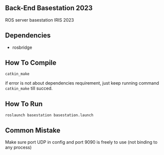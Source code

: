 ## Back-End Basestation 2023

ROS server basestation IRIS 2023

## Dependencies

- rosbridge

## How To Compile

```
catkin_make
```

if error is not about dependencies requirement, just keep running command `catkin_make` till succed.

## How To Run

```
roslaunch basestation basestation.launch
```

## Common Mistake

Make sure port UDP in config and port 9090 is freely to use (not binding to any process)